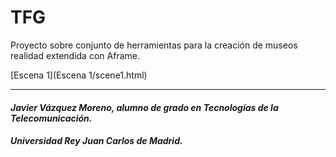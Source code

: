 # TFG


Proyecto sobre conjunto de herramientas para la creación de museos realidad extendida con Aframe.

[Escena 1](Escena 1/scene1.html)






--------------------------------------------------------------------------

#### *Javier Vázquez Moreno, alumno de grado en Tecnologías de la Telecomunicación.*
##### *Universidad Rey Juan Carlos de Madrid.* 
